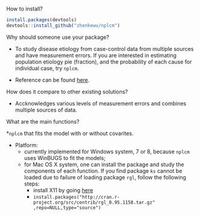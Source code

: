 How to install?
```r
install.packages(devtools)
devtools::install_github("zhenkewu/nplcm")
```

Why should someone use your package?

* To study disease etiology from case-control data from multiple sources and have measurement errors. If you are interested in estimating population etiology pie (fraction), and the probability of each cause for individual case, try `nplcm`.

* Reference can be found [here](http://arxiv.org/abs/1411.5774).

How does it compare to other existing solutions?

* Accknowledges various levels of measurement errors and combines multiple sources
of data.

What are the main functions?

*`nplcm` that fits the model with or without covarites.

* Platform:
  * currently implemented for Windows system, 7 or 8, because `nplcm` uses WinBUGS
  to fit the models;
  * for Mac OS X system, one can install the package and study the components of
  each function. If you find package `ks` cannot be loaded due to failure of 
  loading package `rgl`, follow the following steps:
    * install X11 by going [here](http://xquartz.macosforge.org/trac/wiki/X112.7.7)
    * `install.packages("http://cran.r-project.org/src/contrib/rgl_0.95.1158.tar.gz"    ,repo=NULL,type="source")`

